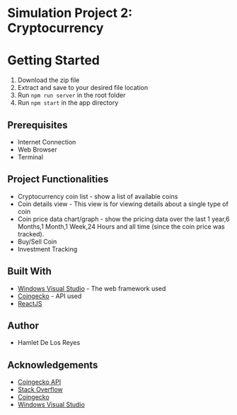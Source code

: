 #  Simulation Project 2: Cryptocurrency

# Getting Started
1. Download the zip file
2. Extract and save to your desired file location
3. Run `npm run server` in the root folder
4. Run `npm start` in the app directory


## Prerequisites

   -  Internet Connection
   - Web Browser
   - Terminal

## Project Functionalities
- Cryptocurrency coin list - show a list of available coins
- Coin details view - This view is for viewing details about a single type of coin
-  Coin price data chart/graph - show the pricing data over the last 1 year,6 Months,1 Month,1 Week,24 Hours and all time (since the coin price was tracked).
- Buy/Sell Coin
- Investment Tracking


## Built With
- [Windows Visual Studio](https://code.visualstudio.com) - The web framework used
- [Coingecko](https://www.coingecko.com/en/api) - API used
- [ReactJS](https://reactjs.org/)



## Author

- Hamlet De Los Reyes




## Acknowledgements
- [Coingecko API](https://www.coingecko.com/en/api)
- [Stack Overflow](https://stackoverflow.com/)
- [Coingecko](https://www.coingecko.com/en)
- [Windows Visual Studio](https://code.visualstudio.com)
